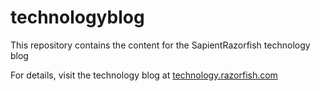 # technologyblog

This repository contains the content for the SapientRazorfish technology blog

For details, visit the technology blog at [technology.razorfish.com](http://technology.razorfish.com)
